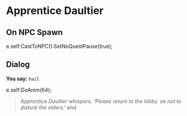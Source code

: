 # Apprentice Daultier
## On NPC Spawn

e.self:CastToNPC():SetNoQuestPause(true);
## Dialog

**You say:** `hail`



e.self:DoAnim(64);


>*Apprentice Daultier whispers. 'Please return to the lobby. as not to disturb the elders.'*
end
